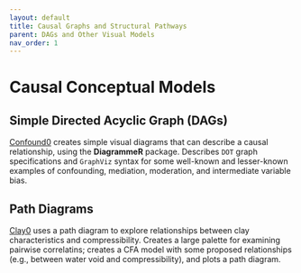```yaml
---
layout: default
title: Causal Graphs and Structural Pathways
parent: DAGs and Other Visual Models
nav_order: 1
---
```


# Causal Conceptual Models

## Simple Directed Acyclic Graph (DAGs) 

[Confound0](https://github.com/AMNakamura/miscellanea/blob/master/modelViz/Confound0.md) creates simple visual diagrams that can describe a causal relationship, using the **DiagrammeR** package. Describes `DOT` graph specifications and `GraphViz` syntax for some well-known and lesser-known examples of confounding, mediation, moderation, and intermediate variable bias. 

## Path Diagrams

[Clay0](https://github.com/AMNakamura/miscellanea/blob/master/modelViz/Clay0.md) uses a path diagram to explore relationships between clay characteristics and compressibility. Creates a large palette for examining pairwise correlatins; creates a CFA model with some proposed relationships (e.g., between water void and compressibility), and plots a path diagram.  